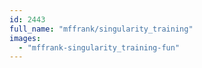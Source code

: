```yaml
---
id: 2443
full_name: "mffrank/singularity_training"
images: 
  - "mffrank-singularity_training-fun"
---
```

